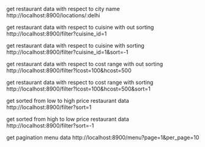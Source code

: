 get restaurant data with respect to city name  http://localhost:8900/locations/:delhi 


get restaurant data with respect to cuisine with out sorting http://localhost:8900/filter?cuisine_id=1


get restaurant data with respect to cuisine with sorting http://localhost:8900/filter?cuisine_id=1&sort=-1

get restaurant data with respect to cost range with out sorting http://localhost:8900/filter?lcost=100&hcost=500

get restaurant data with respect to cost range with sorting http://localhost:8900/filter?lcost=100&hcost=500&sort=1 

get sorted from low to high price  restaurant data http://localhost:8900/filter?sort=1 

get sorted from high to low price  restaurant data http://localhost:8900/filter?sort=-1 


get pagination menu data http://localhost:8900/menu?page=1&per_page=10
